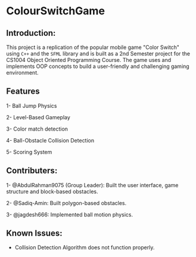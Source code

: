 # ColourSwitchGame

## Introduction:

This project is a replication of the popular mobile game "Color Switch" using `C++` and the `SFML` library and is built as a 2nd Semester project for the CS1004 Object Oriented Programming Course. The game uses and implements OOP concepts to build a user-friendly and challenging gaming environment.

## Features
1- Ball Jump Physics

2- Level-Based Gameplay

3- Color match detection

4- Ball-Obstacle Collision Detection

5- Scoring System

## Contributers:

1- @AbdulRahman9075 (Group Leader): Built the user interface, game structure and block-based obstacles.

2- @Sadiq-Amin: Built polygon-based obstacles.

3- @jagdesh666:  Implemented ball motion physics.

## Known Issues:
- Collision Detection Algorithm does not function properly.
